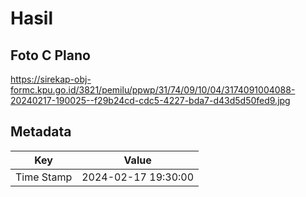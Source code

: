 # Hasil

## Foto C Plano

https://sirekap-obj-formc.kpu.go.id/3821/pemilu/ppwp/31/74/09/10/04/3174091004088-20240217-190025--f29b24cd-cdc5-4227-bda7-d43d5d50fed9.jpg


## Metadata

| Key        | Value               |
| ---------- | ------------------- |
| Time Stamp | 2024-02-17 19:30:00 |



